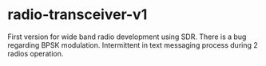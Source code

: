 # radio-transceiver-v1
First version for wide band radio development using SDR.
There is a bug regarding BPSK modulation. Intermittent in text messaging process during 2 radios operation. 
